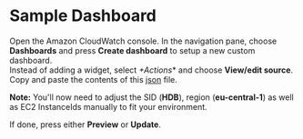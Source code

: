 # Sample Dashboard

Open the Amazon CloudWatch console. In the navigation pane, choose **Dashboards** and press **Create dashboard** to setup a new custom dashboard.  
Instead of adding a widget, select *+Actions** and choose **View/edit source**.  
Copy and paste the contents of this [json](../assets/dashboard.json) file.

**Note:** You'll now need to adjust the SID (**HDB**), region (**eu-central-1**) as well as EC2 InstanceIds manually to fit your environment.

If done, press either **Preview** or **Update**.